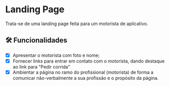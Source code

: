 # Landing Page

Trata-se de uma landing page feita para um motorista de aplicativo.

## 🛠️ Funcionalidades

- [x] Apresentar o motorista com foto e nome;
- [x] Fornecer links para entrar em contato com o motorista, dando destaque ao link para "Pedir corrida"
- [x] Ambientar a página no ramo do profissional (motorista) de forma a comunicar não-verbalmente a sua profissão e o propósito da página.